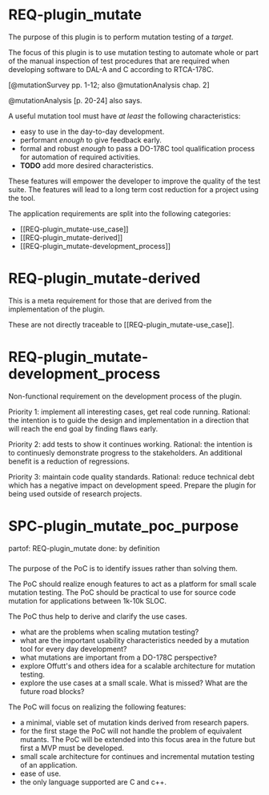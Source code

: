 # REQ-plugin_mutate
The purpose of this plugin is to perform mutation testing of a _target_.

The focus of this plugin is to use mutation testing to automate whole or part of the manual inspection of test procedures that are required when developing software to DAL-A and C according to RTCA-178C.

[@mutationSurvey pp. 1-12; also @mutationAnalysis chap. 2]

@mutationAnalysis [p. 20-24] also says.

A useful mutation tool must have *at least* the following characteristics:
- easy to use in the day-to-day development.
- performant _enough_ to give feedback early.
- formal and robust _enough_ to pass a DO-178C tool qualification process for automation of required activities.
- **TODO** add more desired characteristics.

These features will empower the developer to improve the quality of the test suite.
The features will lead to a long term cost reduction for a project using the tool.

The application requirements are split into the following categories:
- [[REQ-plugin_mutate-use_case]]
- [[REQ-plugin_mutate-derived]]
- [[REQ-plugin_mutate-development_process]]

# REQ-plugin_mutate-derived
This is a meta requirement for those that are derived from the implementation of the plugin.

These are not directly traceable to [[REQ-plugin_mutate-use_case]].

# REQ-plugin_mutate-development_process
Non-functional requirement on the development process of the plugin.

Priority 1: implement all interesting cases, get real code running.
Rational: the intention is to guide the design and implementation in a direction that will reach the end goal by finding flaws early.

Priority 2: add tests to show it continues working.
Rational: the intention is to continuesly demonstrate progress to the stakeholders. An additional benefit is a reduction of regressions.

Priority 3: maintain code quality standards.
Rational: reduce technical debt which has a negative impact on development speed.
Prepare the plugin for being used outside of research projects.

# SPC-plugin_mutate_poc_purpose
partof: REQ-plugin_mutate
done: by definition
###

The purpose of the PoC is to identify issues rather than solving them.

The PoC should realize enough features to act as a platform for small scale mutation testing.
The PoC should be practical to use for source code mutation for applications between 1k-10k SLOC.

The PoC thus help to derive and clarify the use cases.
 - what are the problems when scaling mutation testing?
 - what are the important usability characteristics needed by a mutation tool for every day development?
 - what mutations are important from a DO-178C perspective?
 - explore Offutt's and others idea for a scalable architecture for mutation testing.
 - explore the use cases at a small scale. What is missed? What are the future road blocks?

The PoC will focus on realizing the following features:
 - a minimal, viable set of mutation kinds derived from research papers.
 - for the first stage the PoC will not handle the problem of equivalent mutants.
    The PoC will be extended into this focus area in the future but first a MVP must be developed.
 - small scale architecture for continues and incremental mutation testing of an application.
 - ease of use.
 - the only language supported are C and c++.
